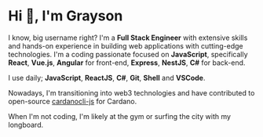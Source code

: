 # Hi 👋, I'm Grayson

I know, big username right?
I'm a **Full Stack Engineer** with extensive skills and hands-on experience in building web applications with cutting-edge technologies. I'm a coding passionate focused on **JavaScript**, specifically **React**, **Vue.js**, **Angular** for front-end, **Express**, **NestJS**, **C#** for back-end.

I use daily; **JavaScript**, **ReactJS**, **C#**, **Git**, **Shell** and **VSCode**.

Nowadays, I'm transitioning into web3 technologies and have contributed to open-source [cardanocli-js](https://github.com/shareslake/cardanocli-js) for Cardano.

When I'm not coding, I'm likely at the gym or surfing the city with my longboard.
